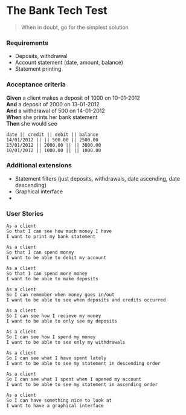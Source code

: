 # The Bank Tech Test

>When in doubt, go for the simplest solution

### Requirements
* Deposits, withdrawal
* Account statement (date, amount, balance)
* Statement printing

### Acceptance criteria

**Given** a client makes a deposit of 1000 on 10-01-2012  
**And** a deposit of 2000 on 13-01-2012  
**And** a withdrawal of 500 on 14-01-2012  
**When** she prints her bank statement  
**Then** she would see  


```
date || credit || debit || balance
14/01/2012 || || 500.00 || 2500.00
13/01/2012 || 2000.00 || || 3000.00
10/01/2012 || 1000.00 || || 1000.00
```

### Additional extensions

* Statement filters (just deposits, withdrawals, date ascending, date descending)
* Graphical interface
* 
### User Stories
```
As a client
So that I can see how much money I have
I want to print my bank statement

As a client
So that I can spend money
I want to be able to debit my account

As a client
So that I can spend more money
I want to be able to make deposits

As a client
So I can remember when money goes in/out 
I want to be able to see when deposits and credits occurred

As a client
So I can see how I recieve my money
I want to be able to only see my deposits

As a client
So I can see how I spend my money
I want to be able to see only my withdrawals

As a client 
So I can see what I have spent lately 
I want to be able to see my statement in descending order

As a client 
So I can see what I spent when I opened my account
I want to be able to see my statement in ascending order

As a client
So I can have something nice to look at
I want to have a graphical interface
```

